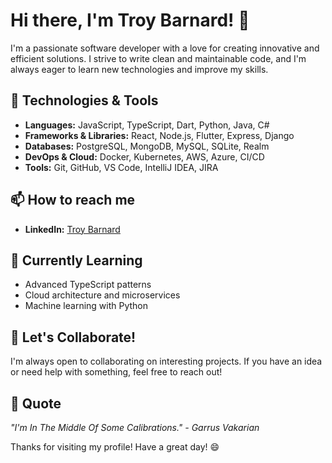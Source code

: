 # Hi there, I'm Troy Barnard! 👋

I'm a passionate software developer with a love for creating innovative and efficient solutions. I strive to write clean and maintainable code, and I'm always eager to learn new technologies and improve my skills.

## 🔧 Technologies & Tools

- **Languages:** JavaScript, TypeScript, Dart, Python, Java, C#
- **Frameworks & Libraries:** React, Node.js, Flutter, Express, Django
- **Databases:** PostgreSQL, MongoDB, MySQL, SQLite, Realm
- **DevOps & Cloud:** Docker, Kubernetes, AWS, Azure, CI/CD
- **Tools:** Git, GitHub, VS Code, IntelliJ IDEA, JIRA

## 📫 How to reach me

- **LinkedIn:** [Troy Barnard](https://www.linkedin.com/in/troy-barnard/)

## 🌱 Currently Learning

- Advanced TypeScript patterns
- Cloud architecture and microservices
- Machine learning with Python

## 🤝 Let's Collaborate!

I'm always open to collaborating on interesting projects. If you have an idea or need help with something, feel free to reach out!

## 💬 Quote

_"I'm In The Middle Of Some Calibrations." - Garrus Vakarian_

Thanks for visiting my profile! Have a great day! 😄
